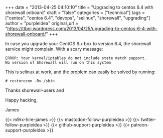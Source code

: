 +++
date = "2013-04-25 04:10:10"
title = "Upgrading to centos 6.4 with shorewall onboard"
draft = "false"
categories = ["technical"]
tags = ["centos", "centos 6.4", "devops", "selinux", "shorewall", "upgrading"]
author = "purpleidea"
original_url = "https://ttboj.wordpress.com/2013/04/25/upgrading-to-centos-6-4-with-shorewall-onboard/"
+++

In case you upgrade your CentOS 6.x box to version 6.4, the shorewall service might complain. With a scary message:
```
ERROR: Your kernel/iptables do not include state match support.
No version of Shorewall will run on this system
```
This is selinux at work, and the problem can easily be solved by running:
```
# restorecon -Rv /sbin
```
Thanks shorewall-users and

Happy hacking,

James

{{< m9rx-hire-james >}}
{{< mastodon-follow-purpleidea >}}
{{< twitter-follow-purpleidea >}}
{{< github-support-purpleidea >}}
{{< patreon-support-purpleidea >}}

